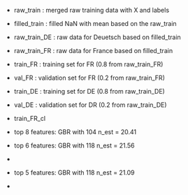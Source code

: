 - raw_train : merged raw training data with X and labels

- filled_train : filled NaN with mean based on the raw_train

- raw_train_DE : raw data for Deuetsch based on filled_train
- raw_train_FR : raw data for France based on filled_train

- train_FR : training set for FR (0.8 from raw_train_FR)
- val_FR : validation set for FR (0.2 from raw_train_FR)

- train_DE : training set for DE (0.8 from raw_train_DE)
- val_DE : validation set for DR (0.2 from raw_train_DE)


- train_FR_cl





 - top 8 features: GBR with 104 n_est = 20.41
 - top 6 features: GBR with 118 n_est = 21.56
 - 
 - top 5 features: GBR with 118 n_est = 21.09
 - 